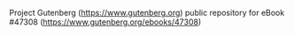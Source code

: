 Project Gutenberg (https://www.gutenberg.org) public repository for
eBook #47308 (https://www.gutenberg.org/ebooks/47308)
